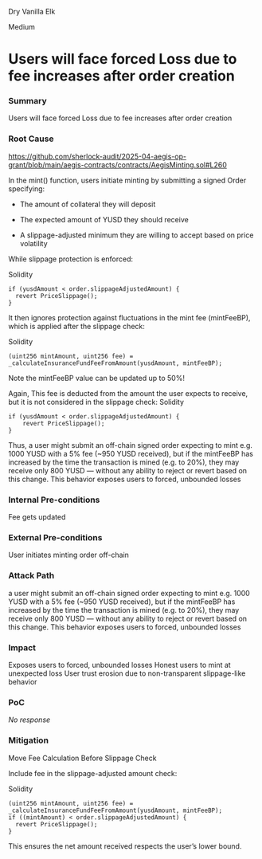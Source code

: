 Dry Vanilla Elk

Medium

# Users will face forced Loss due to fee increases after order creation

### Summary

Users will face forced Loss due to fee increases after order creation

### Root Cause
https://github.com/sherlock-audit/2025-04-aegis-op-grant/blob/main/aegis-contracts/contracts/AegisMinting.sol#L260

In the mint() function, users initiate minting by submitting a signed Order specifying:


- The amount of collateral they will deposit


- The expected amount of YUSD they should receive


- A slippage-adjusted minimum they are willing to accept based on price volatility


While slippage protection is enforced:

Solidity

```solidity
if (yusdAmount < order.slippageAdjustedAmount) {
  revert PriceSlippage();
}
```
It then ignores protection against fluctuations in the mint fee (mintFeeBP), which is applied after the slippage check:

Solidity
```solidity
(uint256 mintAmount, uint256 fee) = _calculateInsuranceFundFeeFromAmount(yusdAmount, mintFeeBP);
```
Note the mintFeeBP value can be updated up to 50%!

Again, This fee is deducted from the amount the user expects to receive, but it is not considered in the slippage check:
Solidity

```solidity
if (yusdAmount < order.slippageAdjustedAmount) {
    revert PriceSlippage();
}
```
Thus, a user might submit an off-chain signed order expecting to mint e.g. 1000 YUSD with a 5% fee (~950 YUSD received), but if the mintFeeBP has increased by the time the transaction is mined (e.g. to 20%), they may receive only 800 YUSD — without any ability to reject or revert based on this change. This behavior exposes users to forced, unbounded losses


### Internal Pre-conditions

Fee gets updated

### External Pre-conditions

User initiates minting order off-chain

### Attack Path

a user might submit an off-chain signed order expecting to mint e.g. 1000 YUSD with a 5% fee (~950 YUSD received), but if the mintFeeBP has increased by the time the transaction is mined (e.g. to 20%), they may receive only 800 YUSD — without any ability to reject or revert based on this change. This behavior exposes users to forced, unbounded losses

### Impact

Exposes users to forced, unbounded losses
Honest users to mint at unexpected loss
User trust erosion due to non-transparent slippage-like behavior


### PoC

_No response_

### Mitigation

Move Fee Calculation Before Slippage Check


Include fee in the slippage-adjusted amount check:


Solidity
```solidity
(uint256 mintAmount, uint256 fee) = _calculateInsuranceFundFeeFromAmount(yusdAmount, mintFeeBP);
if ((mintAmount) < order.slippageAdjustedAmount) {
  revert PriceSlippage();
}
```
This ensures the net amount received respects the user’s lower bound.
